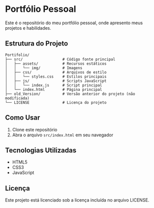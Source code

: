 # Portfólio Pessoal

Este é o repositório do meu portfólio pessoal, onde apresento meus projetos e habilidades.

## Estrutura do Projeto

```
Portifolio/
├── src/                  # Código fonte principal
│   ├── assets/           # Recursos estáticos
│   │   └── img/          # Imagens
│   ├── css/              # Arquivos de estilo
│   │   └── styles.css    # Estilos principais
│   ├── js/               # Scripts JavaScript
│   │   └── index.js      # Script principal
│   └── index.html        # Página principal
├── old_Version/          # Versão anterior do projeto (não modificada)
└── LICENSE               # Licença do projeto
```

## Como Usar

1. Clone este repositório
2. Abra o arquivo `src/index.html` em seu navegador

## Tecnologias Utilizadas

- HTML5
- CSS3
- JavaScript

## Licença

Este projeto está licenciado sob a licença incluída no arquivo LICENSE. 